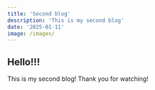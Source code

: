 ```yaml
---
title: 'Second blog'
description: 'This is my second blog'
date: '2025-01-11'
image: /images/
---
```


## Hello!!!

This is my second blog!
Thank you for watching!